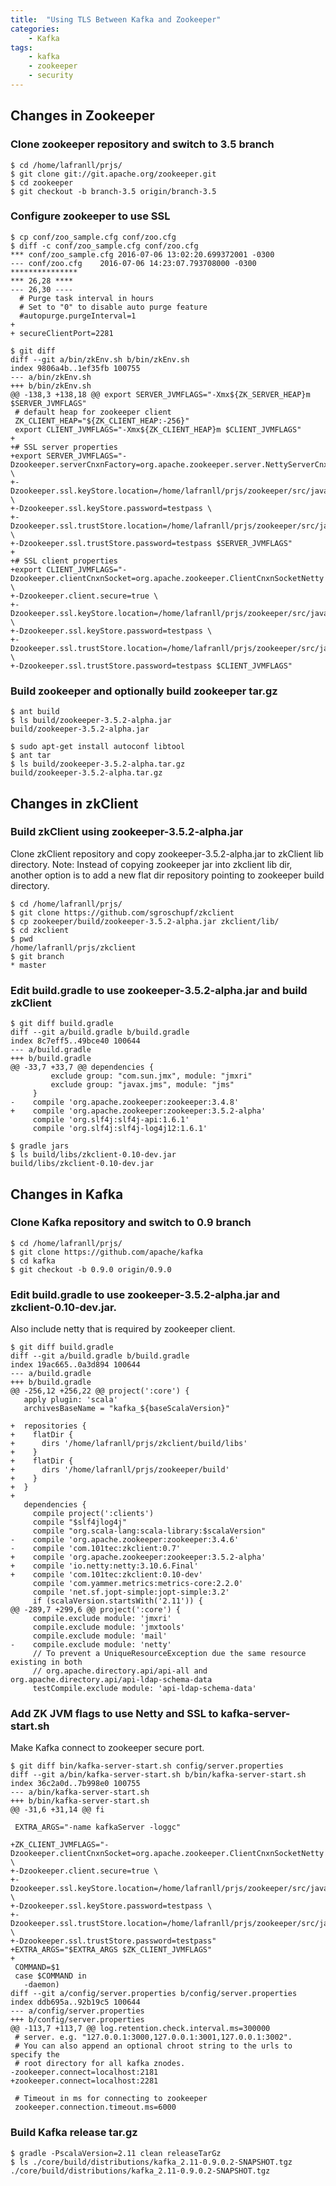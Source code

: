 ```yaml
---
title:  "Using TLS Between Kafka and Zookeeper"
categories: 
    - Kafka
tags:
    - kafka
    - zookeeper
    - security
---
```


## Changes in Zookeeper

### Clone zookeeper repository and switch to 3.5 branch

```shell
$ cd /home/lafranll/prjs/
$ git clone git://git.apache.org/zookeeper.git
$ cd zookeeper
$ git checkout -b branch-3.5 origin/branch-3.5
```

### Configure zookeeper to use SSL

```shell
$ cp conf/zoo_sample.cfg conf/zoo.cfg
$ diff -c conf/zoo_sample.cfg conf/zoo.cfg 
*** conf/zoo_sample.cfg	2016-07-06 13:02:20.699372001 -0300
--- conf/zoo.cfg	2016-07-06 14:23:07.793708000 -0300
***************
*** 26,28 ****
--- 26,30 ----
  # Purge task interval in hours
  # Set to "0" to disable auto purge feature
  #autopurge.purgeInterval=1
+ 
+ secureClientPort=2281

$ git diff
diff --git a/bin/zkEnv.sh b/bin/zkEnv.sh
index 9806a4b..1ef35fb 100755
--- a/bin/zkEnv.sh
+++ b/bin/zkEnv.sh
@@ -138,3 +138,18 @@ export SERVER_JVMFLAGS="-Xmx${ZK_SERVER_HEAP}m $SERVER_JVMFLAGS"
 # default heap for zookeeper client
 ZK_CLIENT_HEAP="${ZK_CLIENT_HEAP:-256}"
 export CLIENT_JVMFLAGS="-Xmx${ZK_CLIENT_HEAP}m $CLIENT_JVMFLAGS"
+
+# SSL server properties
+export SERVER_JVMFLAGS="-Dzookeeper.serverCnxnFactory=org.apache.zookeeper.server.NettyServerCnxnFactory \
+-Dzookeeper.ssl.keyStore.location=/home/lafranll/prjs/zookeeper/src/java/test/data/ssl/testKeyStore.jks \
+-Dzookeeper.ssl.keyStore.password=testpass \
+-Dzookeeper.ssl.trustStore.location=/home/lafranll/prjs/zookeeper/src/java/test/data/ssl/testTrustStore.jks \
+-Dzookeeper.ssl.trustStore.password=testpass $SERVER_JVMFLAGS"
+
+# SSL client properties
+export CLIENT_JVMFLAGS="-Dzookeeper.clientCnxnSocket=org.apache.zookeeper.ClientCnxnSocketNetty \
+-Dzookeeper.client.secure=true \
+-Dzookeeper.ssl.keyStore.location=/home/lafranll/prjs/zookeeper/src/java/test/data/ssl/testKeyStore.jks \
+-Dzookeeper.ssl.keyStore.password=testpass \
+-Dzookeeper.ssl.trustStore.location=/home/lafranll/prjs/zookeeper/src/java/test/data/ssl/testTrustStore.jks \
+-Dzookeeper.ssl.trustStore.password=testpass $CLIENT_JVMFLAGS"
```

### Build zookeeper and optionally build zookeeper tar.gz

```shell
$ ant build
$ ls build/zookeeper-3.5.2-alpha.jar 
build/zookeeper-3.5.2-alpha.jar

$ sudo apt-get install autoconf libtool
$ ant tar
$ ls build/zookeeper-3.5.2-alpha.tar.gz 
build/zookeeper-3.5.2-alpha.tar.gz
```

## Changes in zkClient

### Build zkClient using zookeeper-3.5.2-alpha.jar

Clone zkClient repository and copy zookeeper-3.5.2-alpha.jar to zkClient lib directory.
Note: Instead of copying zookeeper jar into zkclient lib dir,
another option is to add a new flat dir repository pointing to zookeeper build directory.

```shell
$ cd /home/lafranll/prjs/
$ git clone https://github.com/sgroschupf/zkclient
$ cp zookeeper/build/zookeeper-3.5.2-alpha.jar zkclient/lib/
$ cd zkclient
$ pwd
/home/lafranll/prjs/zkclient
$ git branch
* master
```

### Edit build.gradle to use zookeeper-3.5.2-alpha.jar and build zkClient

```shell
$ git diff build.gradle
diff --git a/build.gradle b/build.gradle
index 8c7eff5..49bce40 100644
--- a/build.gradle
+++ b/build.gradle
@@ -33,7 +33,7 @@ dependencies {
         exclude group: "com.sun.jmx", module: "jmxri"
         exclude group: "javax.jms", module: "jms"
     }
-    compile 'org.apache.zookeeper:zookeeper:3.4.8'
+    compile 'org.apache.zookeeper:zookeeper:3.5.2-alpha'
     compile 'org.slf4j:slf4j-api:1.6.1'
     compile 'org.slf4j:slf4j-log4j12:1.6.1'

$ gradle jars
$ ls build/libs/zkclient-0.10-dev.jar 
build/libs/zkclient-0.10-dev.jar
```

## Changes in Kafka

### Clone Kafka repository and switch to 0.9 branch

```shell
$ cd /home/lafranll/prjs/
$ git clone https://github.com/apache/kafka
$ cd kafka
$ git checkout -b 0.9.0 origin/0.9.0
```

### Edit build.gradle to use zookeeper-3.5.2-alpha.jar and zkclient-0.10-dev.jar.

Also include netty that is required by zookeeper client.

```shell
$ git diff build.gradle
diff --git a/build.gradle b/build.gradle
index 19ac665..0a3d894 100644
--- a/build.gradle
+++ b/build.gradle
@@ -256,12 +256,22 @@ project(':core') {
   apply plugin: 'scala'
   archivesBaseName = "kafka_${baseScalaVersion}"
 
+  repositories {
+    flatDir {
+      dirs '/home/lafranll/prjs/zkclient/build/libs'
+    }
+    flatDir {
+      dirs '/home/lafranll/prjs/zookeeper/build'
+    }
+  }
+
   dependencies {
     compile project(':clients')
     compile "$slf4jlog4j"
     compile "org.scala-lang:scala-library:$scalaVersion"
-    compile 'org.apache.zookeeper:zookeeper:3.4.6'
-    compile 'com.101tec:zkclient:0.7'
+    compile 'org.apache.zookeeper:zookeeper:3.5.2-alpha'
+    compile 'io.netty:netty:3.10.6.Final'
+    compile 'com.101tec:zkclient:0.10-dev'
     compile 'com.yammer.metrics:metrics-core:2.2.0'
     compile 'net.sf.jopt-simple:jopt-simple:3.2'
     if (scalaVersion.startsWith('2.11')) {
@@ -289,7 +299,6 @@ project(':core') {
     compile.exclude module: 'jmxri'
     compile.exclude module: 'jmxtools'
     compile.exclude module: 'mail'
-    compile.exclude module: 'netty'
     // To prevent a UniqueResourceException due the same resource existing in both
     // org.apache.directory.api/api-all and org.apache.directory.api/api-ldap-schema-data
     testCompile.exclude module: 'api-ldap-schema-data'
```

### Add ZK JVM flags to use Netty and SSL to kafka-server-start.sh

Make Kafka connect to zookeeper secure port. 

```shell
$ git diff bin/kafka-server-start.sh config/server.properties
diff --git a/bin/kafka-server-start.sh b/bin/kafka-server-start.sh
index 36c2a0d..7b998e0 100755
--- a/bin/kafka-server-start.sh
+++ b/bin/kafka-server-start.sh
@@ -31,6 +31,14 @@ fi
 
 EXTRA_ARGS="-name kafkaServer -loggc"
 
+ZK_CLIENT_JVMFLAGS="-Dzookeeper.clientCnxnSocket=org.apache.zookeeper.ClientCnxnSocketNetty \
+-Dzookeeper.client.secure=true \
+-Dzookeeper.ssl.keyStore.location=/home/lafranll/prjs/zookeeper/src/java/test/data/ssl/testKeyStore.jks \
+-Dzookeeper.ssl.keyStore.password=testpass \
+-Dzookeeper.ssl.trustStore.location=/home/lafranll/prjs/zookeeper/src/java/test/data/ssl/testTrustStore.jks \
+-Dzookeeper.ssl.trustStore.password=testpass"
+EXTRA_ARGS="$EXTRA_ARGS $ZK_CLIENT_JVMFLAGS"
+
 COMMAND=$1
 case $COMMAND in
   -daemon)
diff --git a/config/server.properties b/config/server.properties
index ddb695a..92b19c5 100644
--- a/config/server.properties
+++ b/config/server.properties
@@ -113,7 +113,7 @@ log.retention.check.interval.ms=300000
 # server. e.g. "127.0.0.1:3000,127.0.0.1:3001,127.0.0.1:3002".
 # You can also append an optional chroot string to the urls to specify the
 # root directory for all kafka znodes.
-zookeeper.connect=localhost:2181
+zookeeper.connect=localhost:2281
 
 # Timeout in ms for connecting to zookeeper
 zookeeper.connection.timeout.ms=6000
```

### Build Kafka release tar.gz

```shell
$ gradle -PscalaVersion=2.11 clean releaseTarGz
$ ls ./core/build/distributions/kafka_2.11-0.9.0.2-SNAPSHOT.tgz 
./core/build/distributions/kafka_2.11-0.9.0.2-SNAPSHOT.tgz
```
